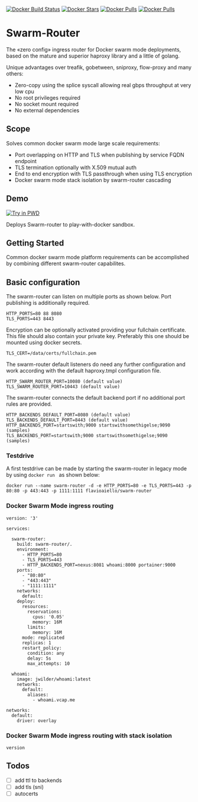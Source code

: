 [![Docker Build Status](https://img.shields.io/docker/build/flavioaiello/swarm-router.svg?style=for-the-badge)](https://hub.docker.com/r/flavioaiello/swarm-router/)
[![Docker Stars](https://img.shields.io/docker/stars/flavioaiello/swarm-router.svg?style=for-the-badge)](https://hub.docker.com/r/flavioaiello/swarm-router/)
[![Docker Pulls](https://img.shields.io/docker/pulls/flavioaiello/swarm-router.svg?style=for-the-badge)](https://hub.docker.com/r/flavioaiello/swarm-router/)
[![Docker Pulls](https://img.shields.io/docker/automated/flavioaiello/swarm-router.svg)](https://hub.docker.com/r/flavioaiello/swarm-router/)

# Swarm-Router
The «zero config» ingress router for Docker swarm mode deployments, based on the mature and superior haproxy library and a little of golang.

Unique advantages over treafik, gobetween, sniproxy, flow-proxy and many others:
- Zero-copy using the splice syscall allowing real gbps throughput at very low cpu
- No root privileges required
- No socket mount required
- No external dependencies

## Scope
Solves common docker swarm mode large scale requirements:
- Port overlapping on HTTP and TLS when publishing by service FQDN endpoint
- TLS termination optionally with X.509 mutual auth
- End to end encryption with TLS passthrough when using TLS encryption
- Docker swarm mode stack isolation by swarm-router cascading

## Demo
[![Try in PWD](https://cdn.rawgit.com/play-with-docker/stacks/cff22438/assets/images/button.png)](http://play-with-docker.com?stack=https://raw.githubusercontent.com/flavioaiello/swarm-router/master/docker-compose.yml) 

Deploys Swarm-router to play-with-docker sandbox.

## Getting Started
Common docker swarm mode platform requirements can be accomplished by combining different swarm-router capabilites.

## Basic configuration
The swarm-router can listen on multiple ports as shown below. Port publishing is additionally required.
```
HTTP_PORTS=80 88 8080
TLS_PORTS=443 8443
```
Encryption can be optionally activated providing your fullchain certificate. This file should also contain your private key. Preferably this one should be mounted using docker secrets.
```
TLS_CERT=/data/certs/fullchain.pem
```
The swarm-router default listeners do need any further configuration and work according with the default haproxy.tmpl configuration file.
```
HTTP_SWARM_ROUTER_PORT=10080 (default value)
TLS_SWARM_ROUTER_PORT=10443 (default value)
```
The swarm-router connects the default backend port if no additional port rules are provided.
```
HTTP_BACKENDS_DEFAULT_PORT=8080 (default value)
TLS_BACKENDS_DEFAULT_PORT=8443 (default value)
HTTP_BACKENDS_PORT=startswith;9000 startswithsomethigelse;9090 (samples)
TLS_BACKENDS_PORT=startswith;9000 startswithsomethigelse;9090 (samples)
```
### Testdrive
A first testdrive can be made by starting the swarm-router in legacy mode by using `docker run ` as shown below:
```
docker run --name swarm-router -d -e HTTP_PORTS=80 -e TLS_PORTS=443 -p 80:80 -p 443:443 -p 1111:1111 flavioaiello/swarm-router
```

### Docker Swarm Mode ingress routing

```
version: '3'

services:

  swarm-router:
    build: swarm-router/.
    environment:
      - HTTP_PORTS=80
      - TLS_PORTS=443
      - HTTP_BACKENDS_PORT=nexus:8081 whoami:8000 portainer:9000
    ports:
      - "80:80"
      - "443:443"
      - "1111:1111"
    networks:
      default:
    deploy:
      resources:
        reservations:
          cpus: '0.05'
          memory: 16M
        limits:
          memory: 16M
      mode: replicated
      replicas: 1
      restart_policy:
        condition: any
        delay: 5s
        max_attempts: 10
        
  whoami:
    image: jwilder/whoami:latest
    networks:
      default:
        aliases:
          - whoami.vcap.me

networks:
  default:
    driver: overlay

```

### Docker Swarm Mode ingress routing with stack isolation


```
version
```

## Todos
- [ ] add ttl to backends
- [ ] add tls (sni)
- [ ] autocerts
